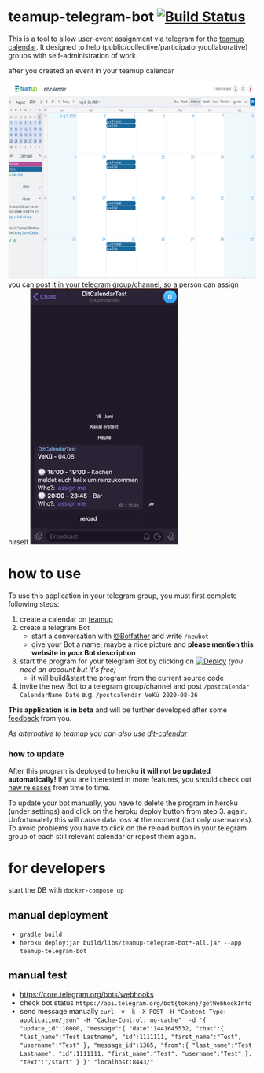 # teamup-telegram-bot [![Build Status](https://travis-ci.org/dit-calendar/teamup-telegram-bot.svg?branch=master)](https://travis-ci.org/dit-calendar/teamup-telegram-bot)

This is a tool to allow user-event assignment via telegram for the [teamup calendar](https://www.teamup.com/). It designed to help (public/collective/participatory/collaborative) groups with self-administration of work.

after you created an event in your teamup calendar

<img src="doc/img/teamup-calendar.png" height="400"/>
you can post it in your telegram group/channel, so a person can assign hirself
<img src="doc/img/telegram-bot.gif" alt="telegram-gif"/>


# how to use
To use this application in your telegram group, you must first complete following steps:
1. create a calendar on [teamup](https://www.teamup.com/)
2. create a telegram Bot
   * start a conversation with [@Botfather](https://t.me/botfather) and write `/newbot`
   * give your Bot a name, maybe a nice picture and **please mention this website in your Bot description**
3. start the program for your telegram Bot by clicking on
    [![Deploy](https://www.herokucdn.com/deploy/button.svg)](https://heroku.com/deploy?template=https://github.com/dit-calendar/teamup-telegram-bot/tree/master) _(you need an account but it's free)_
   * it will build&start the program from the current source code
4. invite the new Bot to a telegram group/channel and post `/postcalendar CalendarName Date` e.g. `/postcalendar VeKü 2020-08-26`

**This application is in beta** and will be further developed after some [feedback](https://github.com/dit-calendar/teamup-telegram-bot/issues) from you.

_As alternative to teamup you can also use [dit-calendar](https://github.com/dit-calendar/dit-calendar.github.io)_

### how to update
After this program is deployed to heroku **it will not be updated automatically!** If you are interested in more features, you should check out [new releases](https://github.com/dit-calendar/teamup-telegram-bot/releases) from time to time.

To update your bot manually, you have to delete the program in heroku (under settings) and click on the heroku deploy button from step 3. again. Unfortunately this will cause data loss at the moment (but only usernames). To avoid problems you have to click on the reload button in your telegram group of each still relevant calendar or repost them again.


# for developers

start the DB with `docker-compose up`

## manual deployment
* `gradle build`
* `heroku deploy:jar build/libs/teamup-telegram-bot*-all.jar --app teamup-telegram-bot`

## manual test
* https://core.telegram.org/bots/webhooks
* check bot status `https://api.telegram.org/bot{token}/getWebhookInfo`
* send message manually
 `curl -v -k -X POST -H "Content-Type: application/json" -H "Cache-Control: no-cache"  -d '{
 "update_id":10000,
 "message":{
   "date":1441645532,
   "chat":{
      "last_name":"Test Lastname",
      "id":1111111,
      "first_name":"Test",
      "username":"Test"
   },
   "message_id":1365,
   "from":{
      "last_name":"Test Lastname",
      "id":1111111,
      "first_name":"Test",
      "username":"Test"
   },
   "text":"/start"
 }
 }' "localhost:8443/"`
